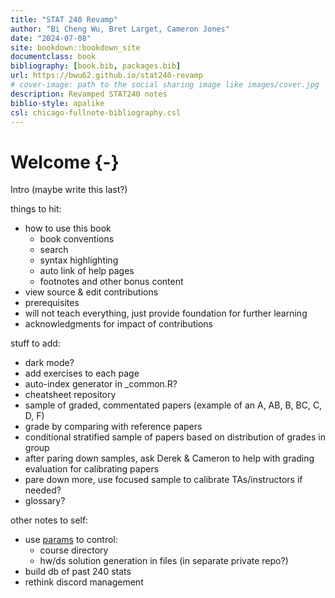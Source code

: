 ```yaml
--- 
title: "STAT 240 Revamp"
author: "Bi Cheng Wu, Bret Larget, Cameron Jones"
date: "2024-07-08"
site: bookdown::bookdown_site
documentclass: book
bibliography: [book.bib, packages.bib]
url: https://bwu62.github.io/stat240-revamp
# cover-image: path to the social sharing image like images/cover.jpg
description: Revamped STAT240 notes
biblio-style: apalike
csl: chicago-fullnote-bibliography.csl
---
```



# Welcome {-}


Intro (maybe write this last?)

things to hit:

- how to use this book
  - book conventions
  - search
  - syntax highlighting
  - auto link of help pages
  - footnotes and other bonus content
- view source & edit contributions
- prerequisites
- will not teach everything, just provide foundation for further learning
- acknowledgments for impact of contributions


stuff to add:

- dark mode?
- add exercises to each page
- auto-index generator in _common.R?
- cheatsheet repository
- sample of graded, commentated papers (example of an A, AB, B, BC, C, D, F)
- grade by comparing with reference papers
- conditional stratified sample of papers based on distribution of grades in group
- after paring down samples, ask Derek & Cameron to help with grading evaluation for calibrating papers
- pare down more, use focused sample to calibrate TAs/instructors if needed?
- glossary?


other notes to self:

- use [params](https://bookdown.org/yihui/rmarkdown/params-declare.html) to control:
  - course directory
  - hw/ds solution generation in files (in separate private repo?)
- build db of past 240 stats
- rethink discord management



